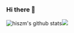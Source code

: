 ### Hi there 👋
![hiszm's github stats](https://github-readme-stats.vercel.app/api?username=hiszm&count_private=true)<img src="https://images.cnblogs.com/cnblogs_com/hiszm/1694088/o_200904030246qrcode_for_gh_24508b63c547_344.jpg" />

<!--
**hiszm/hiszm** is a ✨ _special_ ✨ repository because its `README.md` (this file) appears on your GitHub profile.

Here are some ideas to get you started:

- 🔭 I’m currently working on ...
- 🌱 I’m currently learning ...
- 👯 I’m looking to collaborate on ...
- 🤔 I’m looking for help with ...
- 💬 Ask me about ...
- 📫 How to reach me: ...
- 😄 Pronouns: ...
- ⚡ Fun fact: ...
-->
